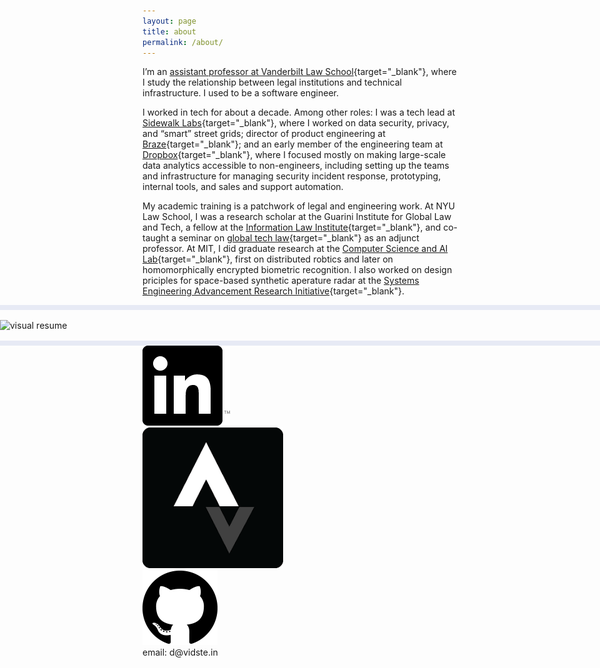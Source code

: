 ```yaml
---
layout: page
title: about
permalink: /about/
---
```


I’m an [assistant professor at Vanderbilt Law School](https://law.vanderbilt.edu/bio/?pid=david-stein){target="_blank"}, where I study the relationship between legal institutions and technical infrastructure. I used to be a software engineer.

I worked in tech for about a decade. Among other roles: I was a tech lead at [Sidewalk Labs](https://www.sidewalklabs.com){target="_blank"}, where I worked on data security, privacy, and “smart” street grids; director of product engineering at [Braze](https://www.braze.com/product/){target="_blank"}; and an early member of the engineering team at [Dropbox](https://dropbox.com){target="_blank"}, where I focused mostly on making large-scale data analytics accessible to non-engineers, including setting up the teams and infrastructure for managing security incident response, prototyping, internal tools, and sales and support automation.

My academic training is a patchwork of legal and engineering work. At NYU Law School, I was a research scholar at the Guarini Institute for Global Law and Tech, a fellow at the [Information Law Institute](https://www.law.nyu.edu/centers/ili/people){target="_blank"}, and co-taught a seminar on [global tech law](https://its.law.nyu.edu/courses/description.cfm?id=32595){target="_blank"} as an adjunct professor. At MIT, I did graduate research at the [Computer Science and AI Lab](https://www.csail.mit.edu/research/distributed-robotics-laboratory){target="_blank"}, first on distributed robtics and later on homomorphically encrypted biometric recognition. I also worked on design priciples for space-based synthetic aperature radar at the [Systems Engineering Advancement Research Initiative](https://seari.mit.edu/){target="_blank"}.


<style>
  .visual-resume {
    --raw-img-width: 1170px;
    position: relative;
    /* BEGIN HAX */
    width: min(100vw, 1170px);
    margin-left: calc((100% - min(100vw, 1170px))/2);
    /* END HAX... someday microsoft edge will support the CSS spec, lol */
    --img-width: min(100vw, var(--raw-img-width));
    width: var(--img-width);
    margin-left: calc((100% - var(--img-width))/2)
  }
  .wide-img {
    display: block;
    width: 100vw;
    left: calc(50% - 50vw);
    position: relative;
    padding: 16px 0;
    border-top: 8px solid #e7eaf5;
    border-bottom: 8px solid #e7eaf5;
  }
</style>

<div class="wide-img">
  <img src="/assets/images/2025-visual-resume.svg" alt="visual resume" class="visual-resume">
</div>


<div>
  <div class="contact-boxes">
    <div class="contact">
      <a href="https://www.linkedin.com/in/%E2%81%A3-stein-5b950314/">
        <img src="/static/img/contact/linkedin.png">
      </a>
    </div>
    <div class="contact">
      <a href="https://www.strava.com/athletes/14931490">
        <img src="/static/img/contact/strava.png">
      </a>
    </div>
    <div class="contact">
      <a href="/github.html">
        <img src="/static/img/contact/github.png">
      </a>
    </div>
  </div>
</div>
<div>
  <div class="contact-boxes">
    <div class="contact">
      email: d@vidste.in
    </div>
  </div>
</div>
<!--div>
  <div style="text-align:center">
    <a href="/static/resume_2024-07.pdf">CV (Updated Summer 2024)</a>
  </div>
</div-->

